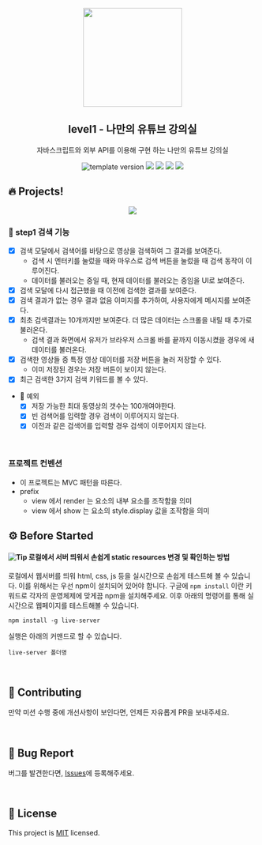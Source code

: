 <p align="middle" >
  <img width="200px;" src="./src/images/readme/laptop_with_youtube_logo.png"/>
</p>
<h2 align="middle">level1 - 나만의 유튜브 강의실</h2>
<p align="middle">자바스크립트와 외부 API를 이용해 구현 하는 나만의 유튜브 강의실</p>
<p align="middle">
  <img src="https://img.shields.io/badge/version-1.0.0-blue?style=flat-square" alt="template version"/>
  <img src="https://img.shields.io/badge/language-html-red.svg?style=flat-square"/>
  <img src="https://img.shields.io/badge/language-css-blue.svg?style=flat-square"/>
  <img src="https://img.shields.io/badge/language-js-yellow.svg?style=flat-square"/>
  <a href="https://github.com/daybrush/moveable/blob/master/LICENSE" target="_blank">
    <img src="https://img.shields.io/github/license/daybrush/moveable.svg?style=flat-square&label=license&color=08CE5D"/>
  </a>
</p>

## 🔥 Projects!

<p align="middle">
  <img src="./src/images/readme/youtube_classroom_preview.png">
</p>

### 🎯 step1 검색 기능

- [x] 검색 모달에서 검색어를 바탕으로 영상을 검색하여 그 결과를 보여준다.
  - 검색 시 엔터키를 눌렀을 때와 마우스로 검색 버튼을 눌렀을 때 검색 동작이 이루어진다.
  - 데이터를 불러오는 중일 때, 현재 데이터를 불러오는 중임을 UI로 보여준다.
- [x] 검색 모달에 다시 접근했을 때 이전에 검색한 결과를 보여준다.
- [x] 검색 결과가 없는 경우 결과 없음 이미지를 추가하여, 사용자에게 메시지를 보여준다.
- [x] 최초 검색결과는 10개까지만 보여준다. 더 많은 데이터는 스크롤을 내릴 때 추가로 불러온다.
  - 검색 결과 화면에서 유저가 브라우저 스크롤 바를 끝까지 이동시켰을 경우에 새 데이터를 불러온다.
- [x] 검색한 영상들 중 특정 영상 데이터를 저장 버튼을 눌러 저장할 수 있다.
  - 이미 저장된 경우는 저장 버튼이 보이지 않는다.
- [x] 최근 검색한 3가지 검색 키워드를 볼 수 있다.

- 🔧 예외
  - [x] 저장 가능한 최대 동영상의 갯수는 100개여야한다.
  - [x] 빈 검색어를 입력할 경우 검색이 이루어지지 않는다.
  - [x] 이전과 같은 검색어를 입력할 경우 검색이 이루어지지 않는다.

<br>

### 프로젝트 컨벤션

- 이 프로젝트는 MVC 패턴을 따른다.
- prefix
  - view 에서 render 는 요소의 내부 요소를 조작함을 의미
  - view 에서 show 는 요소의 style.display 값을 조작함을 의미

## ⚙️ Before Started

#### <img alt="Tip" src="https://img.shields.io/static/v1.svg?label=&message=Tip&style=flat-square&color=673ab8"> 로컬에서 서버 띄워서 손쉽게 static resources 변경 및 확인하는 방법

로컬에서 웹서버를 띄워 html, css, js 등을 실시간으로 손쉽게 테스트해 볼 수 있습니다. 이를 위해서는 우선 npm이 설치되어 있어야 합니다. 구글에 `npm install` 이란 키워드로 각자의 운영체제에 맞게끔 npm을 설치해주세요. 이후 아래의 명령어를 통해 실시간으로 웹페이지를 테스트해볼 수 있습니다.

```
npm install -g live-server
```

실행은 아래의 커맨드로 할 수 있습니다.

```
live-server 폴더명
```

<br>

## 👏 Contributing

만약 미션 수행 중에 개선사항이 보인다면, 언제든 자유롭게 PR을 보내주세요.

<br>

## 🐞 Bug Report

버그를 발견한다면, [Issues](https://github.com/woowacourse/javascript-youtube-classroom/issues)에 등록해주세요.

<br>

## 📝 License

This project is [MIT](https://github.com/woowacourse/javascript-youtube-classroom/blob/main/LICENSE) licensed.
